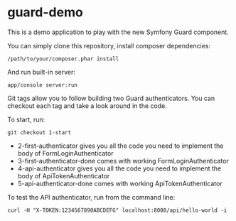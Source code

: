 # guard-demo
This is a demo application to play with the new Symfony Guard component.

You can simply clone this repository, install composer dependencies:
```
/path/to/your/composer.phar install
```
And run built-in server:
```
app/console server:run
```

Git tags allow you to follow building two Guard authenticators.
You can checkout each tag and take a look around in the code.

To start, run:
```
git checkout 1-start
```

- 2-first-authenticator gives you all the code you need to implement the body of FormLoginAuthenticator
- 3-first-authenticator-done comes with working FormLoginAuthenticator
- 4-api-authenticator gives you all the code you need to implement the body of ApiTokenAuthenticator
- 5-api-authenticator-done comes with working ApiTokenAuthenticator

To test the API authenticator, run from the command line:
```
curl -H "X-TOKEN:1234567890ABCDEFG" localhost:8000/api/hello-world -i
```


